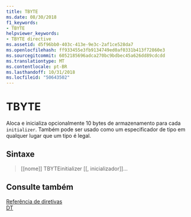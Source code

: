 ```yaml
---
title: TBYTE
ms.date: 08/30/2018
f1_keywords:
- TBYTE
helpviewer_keywords:
- TBYTE directive
ms.assetid: d5f96bb0-403c-413e-9e3c-2af1ce528da7
ms.openlocfilehash: ff933455e3fb9134749ed0af0331b413f72860e3
ms.sourcegitcommit: 6052185696adca270bc9bdbec45a626dd89cdcdd
ms.translationtype: MT
ms.contentlocale: pt-BR
ms.lasthandoff: 10/31/2018
ms.locfileid: "50643502"
---
```

# <a name="tbyte"></a>TBYTE

Aloca e inicializa opcionalmente 10 bytes de armazenamento para cada `initializer`. Também pode ser usado como um especificador de tipo em qualquer lugar que um tipo é legal.

## <a name="syntax"></a>Sintaxe

> [[nome]] TBYTEinitializer [[, inicializador]]...

## <a name="see-also"></a>Consulte também

[Referência de diretivas](../../assembler/masm/directives-reference.md)<br/>
[DT](../../assembler/masm/dt.md)<br/>